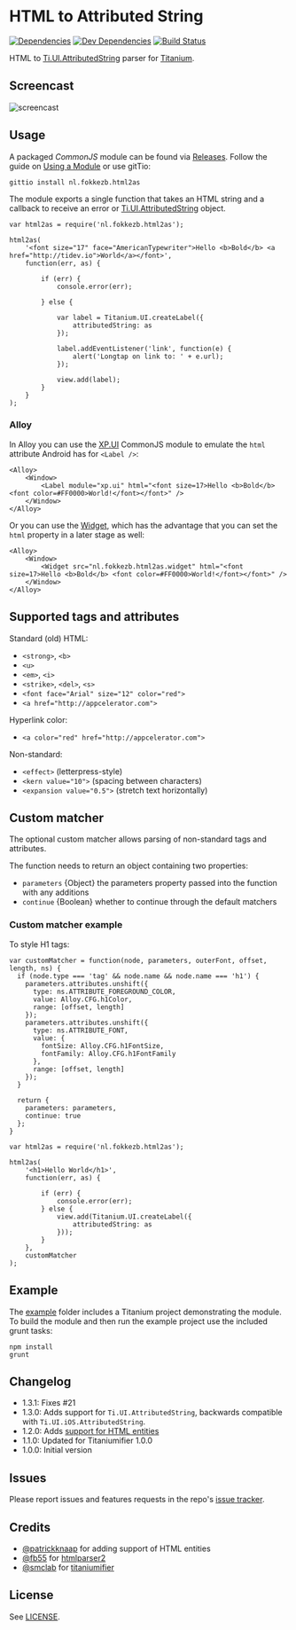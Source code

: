 # HTML to Attributed String

[![Dependencies](https://david-dm.org/fokkezb/ti-html2as/status.svg?style=flat-square)](https://david-dm.org/fokkezb/ti-html2as#info=dependencies)
[![Dev Dependencies](https://david-dm.org/fokkezb/ti-html2as/dev-status.svg?style=flat-square)](https://david-dm.org/fokkezb/ti-html2as#info=devDependencies) [![Build Status](https://travis-ci.org/FokkeZB/ti-html2as.svg?branch=master)](https://travis-ci.org/FokkeZB/ti-html2as)

HTML to [Ti.UI.AttributedString](http://docs.appcelerator.com/platform/latest/#!/api/Titanium.UI.AttributedString) parser for [Titanium](http://appcelerator.com/titanium).

## Screencast

![screencast](screencast.gif)

## Usage
A packaged *CommonJS* module can be found via [Releases](https://github.com/fokkezb/ti-html2as/releases). Follow the guide on [Using a Module](http://docs.appcelerator.com/titanium/latest/#!/guide/Using_a_Module) or use gitTio:

	gittio install nl.fokkezb.html2as

The module exports a single function that takes an HTML string and a callback to receive an error or [Ti.UI.AttributedString](http://docs.appcelerator.com/platform/latest/#!/api/Titanium.UI.AttributedString) object.

```
var html2as = require('nl.fokkezb.html2as');

html2as(
	'<font size="17" face="AmericanTypewriter">Hello <b>Bold</b> <a href="http://tidev.io">World</a></font>',
	function(err, as) {

		if (err) {
			console.error(err);

		} else {

			var label = Titanium.UI.createLabel({
				attributedString: as
			});

			label.addEventListener('link', function(e) {
				alert('Longtap on link to: ' + e.url);
			});

			view.add(label);
		}
	}
);
```

### Alloy

In Alloy you can use the [XP.UI](https://github.com/FokkeZB/UTiL/blob/master/docs/xp.ui.md#tag-label) CommonJS module to emulate the `html` attribute Android has for `<Label />`:

```
<Alloy>
	<Window>
		<Label module="xp.ui" html="<font size=17>Hello <b>Bold</b> <font color=#FF0000>World!</font></font>" />
	</Window>
</Alloy>
```

Or you can use the [Widget](https://github.com/FokkeZB/nl.fokkezb.html2as.widget), which has the advantage that you can set the `html` property in a later stage as well:

```
<Alloy>
	<Window>
		<Widget src="nl.fokkezb.html2as.widget" html="<font size=17>Hello <b>Bold</b> <font color=#FF0000>World!</font></font>" />
	</Window>
</Alloy>
```

## Supported tags and attributes

Standard (old) HTML:

* `<strong>`, `<b>`
* `<u>`
* `<em>`, `<i>`
* `<strike>`, `<del>`, `<s>`
* `<font face="Arial" size="12" color="red">`
* `<a href="http://appcelerator.com">`

Hyperlink color:

* `<a color="red" href="http://appcelerator.com">`

Non-standard:

* `<effect>` (letterpress-style)
* `<kern value="10">` (spacing between characters)
* `<expansion value="0.5">` (stretch text horizontally)

## Custom matcher
The optional custom matcher allows parsing of non-standard tags and attributes.

The function needs to return an object containing two properties:

* `parameters` {Object} the parameters property passed into the function with any additions
* `continue` {Boolean} whether to continue through the default matchers

### Custom matcher example
To style H1 tags:

```
var customMatcher = function(node, parameters, outerFont, offset, length, ns) {
  if (node.type === 'tag' && node.name && node.name === 'h1') {
    parameters.attributes.unshift({
      type: ns.ATTRIBUTE_FOREGROUND_COLOR,
      value: Alloy.CFG.h1Color,
      range: [offset, length]
    });
    parameters.attributes.unshift({
      type: ns.ATTRIBUTE_FONT,
      value: {
        fontSize: Alloy.CFG.h1FontSize,
        fontFamily: Alloy.CFG.h1FontFamily
      },
      range: [offset, length]
    });
  }

  return {
    parameters: parameters,
    continue: true
  };
}

var html2as = require('nl.fokkezb.html2as');

html2as(
	'<h1>Hello World</h1>',
	function(err, as) {

		if (err) {
			console.error(err);
		} else {
			view.add(Titanium.UI.createLabel({
				attributedString: as
			}));
		}
	},
	customMatcher
);
```

## Example
The [example](example) folder includes a Titanium project demonstrating the module. To build the module and then run the example project use the included grunt tasks:

```
npm install
grunt
```

## Changelog

* 1.3.1: Fixes #21
* 1.3.0: Adds support for `Ti.UI.AttributedString`, backwards compatible with `Ti.UI.iOS.AttributedString`.
* 1.2.0: Adds [support for HTML entities](https://github.com/FokkeZB/ti-html2as/pull/5)
* 1.1.0: Updated for Titaniumifier 1.0.0
* 1.0.0: Initial version

## Issues

Please report issues and features requests in the repo's [issue tracker](https://github.com/fokkezb/ti-html2as/issues).


## Credits

* [@patrickknaap](https://github.com/patrickknaap) for adding support of HTML entities
* [@fb55](https://github.com/fb55) for [htmlparser2](https://github.com/fb55/htmlparser2)
* [@smclab](https://github.com/smclab/titaniumifier) for [titaniumifier](https://github.com/smclab/titaniumifier)


## License

See [LICENSE](LICENSE).
